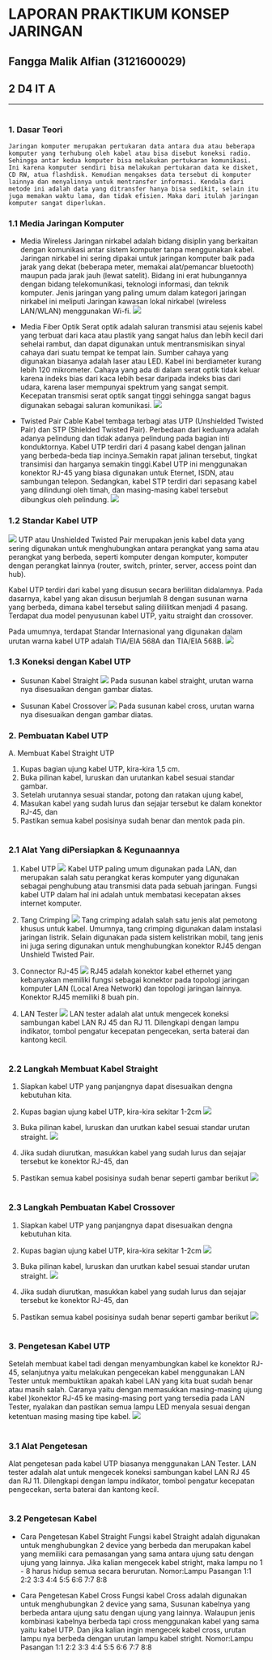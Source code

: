 # LAPORAN PRAKTIKUM KONSEP JARINGAN
## Fangga Malik Alfian (3121600029)
## 2 D4 IT A
---
#
#
#

### 1. Dasar Teori

    Jaringan komputer merupakan pertukaran data antara dua atau beberapa komputer yang terhubung oleh kabel atau bisa disebut koneksi radio. Sehingga antar kedua komputer bisa melakukan pertukaran komunikasi. Ini karena komputer sendiri bisa melakukan pertukaran data ke disket, CD RW, atua flashdisk. Kemudian mengakses data tersebut di komputer lainnya dan menyalinnya untuk mentransfer informasi. Kendala dari metode ini adalah data yang ditransfer hanya bisa sedikit, selain itu juga memakan waktu lama, dan tidak efisien. Maka dari itulah jaringan komputer sangat diperlukan.
    

### 1.1 Media Jaringan Komputer
- Media Wireless
Jaringan nirkabel adalah bidang disiplin yang berkaitan dengan komunikasi antar sistem komputer tanpa menggunakan kabel. Jaringan nirkabel ini sering dipakai untuk jaringan komputer baik pada jarak yang dekat (beberapa meter, memakai alat/pemancar bluetooth) maupun pada jarak jauh (lewat satelit).
Bidang ini erat hubungannya dengan bidang telekomunikasi, teknologi informasi, dan teknik komputer. Jenis jaringan yang paling umum dalam kategori jaringan nirkabel ini meliputi Jaringan kawasan lokal nirkabel (wireless LAN/WLAN) menggunakan Wi-fi.
![](https://maliki.id/wp-content/uploads/2021/01/Jenis-Jenis-Jaringan-Nirkabel-Beserta-Kelebihan-Dan-Kekurangannya-1170x731-1-768x480.jpg.webp)

- Media Fiber Optik
Serat optik adalah saluran transmisi atau sejenis kabel yang terbuat dari kaca atau plastik yang sangat halus dan lebih kecil dari sehelai rambut, dan dapat digunakan untuk mentransmisikan sinyal cahaya dari suatu tempat ke tempat lain. Sumber cahaya yang digunakan biasanya adalah laser atau LED. Kabel ini berdiameter kurang lebih 120 mikrometer.
Cahaya yang ada di dalam serat optik tidak keluar karena indeks bias dari kaca lebih besar daripada indeks bias dari udara, karena laser mempunyai spektrum yang sangat sempit. Kecepatan transmisi serat optik sangat tinggi sehingga sangat bagus digunakan sebagai saluran komunikasi.
![](https://maliki.id/wp-content/uploads/2021/01/Cara-Kerja-Fiber-Optik.jpg.webp)

- Twisted Pair Cable
Kabel tembaga terbagi atas UTP (Unshielded Twisted Pair) dan STP (Shielded Twisted Pair). Perbedaan dari keduanya adalah adanya pelindung dan tidak adanya pelindung pada bagian inti konduktornya.
Kabel UTP terdiri dari 4 pasang kabel dengan jalinan yang berbeda-beda tiap incinya.Semakin rapat jalinan tersebut, tingkat transimisi dan harganya semakin tinggi.Kabel UTP ini menggunakan konektor RJ-45 yang biasa digunakan untuk Eternet, ISDN, atau sambungan telepon.
Sedangkan, kabel STP terdiri dari sepasang kabel yang dilindungi oleh timah, dan masing-masing kabel tersebut dibungkus oleh pelindung.
![](https://ae01.alicdn.com/kf/H3400a1a11e964f4eb2de0daf72aa1323a/Audiocrast-P101-Kabel-Tembaga-Murni-Listrik-Kawat-Kabel-untuk-DIY-Audiophile-Amplifier-Pemutar-CD-Kabel-Listrik.jpg_Q90.jpg_.webp)

### 1.2 Standar Kabel UTP
![](https://4winmobile.com/wp-content/uploads/2019/10/kabel-UTP.png)
UTP atau Unshielded Twisted Pair merupakan jenis kabel data yang sering digunakan untuk menghubungkan antara perangkat yang sama atau perangkat yang berbeda, seperti komputer dengan komputer, komputer dengan perangkat lainnya (router, switch, printer, server, access point dan hub).

Kabel UTP terdiri dari kabel yang disusun secara berlilitan didalamnya. Pada dasarnya, kabel yang akan disusun berjumlah 8 dengan susunan warna yang berbeda, dimana kabel tersebut saling dililitkan menjadi 4 pasang. Terdapat dua model penyusunan kabel UTP, yaitu straight dan crossover.

Pada umumnya, terdapat Standar Internasional yang digunakan dalam urutan warna kabel UTP adalah TIA/EIA 568A dan TIA/EIA 568B.
![](https://www.nesabamedia.com/wp-content/uploads/2018/06/standar-kabel.jpg)

### 1.3 Koneksi dengan Kabel UTP
- Susunan Kabel Straight
![](https://1.bp.blogspot.com/-KQPexVn8T90/YJH7i8M63PI/AAAAAAAAAXc/eNxQVHgjgYMWUX4WGA9v6Aanqn6IEZMqgCLcBGAsYHQ/s1010/1.png)
Pada susunan kabel straight, urutan warna nya disesuaikan dengan gambar diatas.

- Susunan Kabel Crossover
![](https://www.serba.site/wp-content/uploads/2020/04/Kabel-Cross.png)
Pada susunan kabel cross, urutan warna nya disesuaikan dengan gambar diatas.

### 2. Pembuatan Kabel UTP
A. Membuat Kabel Straight UTP

1. Kupas bagian ujung kabel UTP, kira-kira 1,5 cm.
2. Buka pilinan kabel, luruskan dan urutankan kabel sesuai standar gambar.
3. Setelah urutannya sesuai standar, potong dan ratakan ujung kabel,
4. Masukan kabel yang sudah lurus dan sejajar tersebut ke dalam konektor RJ-45, dan
5. Pastikan semua kabel posisinya sudah benar dan mentok pada pin.

#
#
#

### 2.1 Alat Yang diPersiapkan & Kegunaannya
1. Kabel UTP
![](https://i0.wp.com/pemasangan.com/wp-content/uploads/2018/10/Gambar-Pendukung-Artikel-1.jpg?fit=600%2C263&ssl=1)
Kabel UTP paling umum digunakan pada LAN, dan merupakan salah satu perangkat keras komputer yang digunakan sebagai penghubung atau transmisi data pada sebuah jaringan. Fungsi kabel UTP dalam hal ini adalah untuk membatasi kecepatan akses internet komputer.

2. Tang Crimping
![](https://cf.shopee.co.id/file/e3f5cf6f06158d23440ce3a743345e05)
Tang crimping adalah salah satu jenis alat pemotong khusus untuk kabel. Umumnya, tang crimping digunakan dalam instalasi jaringan listrik. Selain digunakan pada sistem kelistrikan mobil, tang jenis ini juga sering digunakan untuk menghubungkan konektor RJ45 dengan Unshield Twisted Pair.

3. Connector RJ-45
![](https://images.tokopedia.net/img/cache/700/product-1/2018/9/27/36423953/36423953_dd235b6c-95dc-4a26-b7db-11c53d2d19ba_500_500.jpg)
RJ45 adalah konektor kabel ethernet yang kebanyakan memiliki fungsi sebagai konektor pada topologi jaringan komputer LAN (Local Area Network) dan topologi jaringan lainnya. Konektor RJ45 memiliki 8 buah pin.

4. LAN Tester
![](https://www.static-src.com/wcsstore/Indraprastha/images/catalog/full//110/MTA-7998653/oem_lan_tester_full02_jsyexp7t.jpg)
LAN tester adalah alat untuk mengecek koneksi sambungan kabel LAN RJ 45 dan RJ 11. Dilengkapi dengan lampu indikator, tombol pengatur kecepatan pengecekan, serta baterai dan kantong kecil.

# 
#
#

### 2.2 Langkah Membuat Kabel Straight 
1. Siapkan kabel UTP yang panjangnya dapat disesuaikan dengna kebutuhan kita.
2. Kupas bagian ujung kabel UTP, kira-kira sekitar 1-2cm
![](https://camo.githubusercontent.com/f00fe8ce51d9fca4b510529bfa782171897349887558423d2edfbf784c8f7656/68747470733a2f2f692e706f7374696d672e63632f39465064725037342f494d4732303232303832333135333833352e6a7067)

3. Buka pilinan kabel, luruskan dan urutkan kabel sesuai standar urutan straight.
![](https://camo.githubusercontent.com/d475922f3df0175a8c6a7a7c7c61d88685e276fdf4647ed39e72f9875cfe6afc/68747470733a2f2f692e706f7374696d672e63632f744a5136673752742f494d4732303232303832333135353134342e6a7067)

4. Jika sudah diurutkan, masukkan kabel yang sudah lurus dan sejajar tersebut ke konektor RJ-45, dan
5. Pastikan semua kabel posisinya sudah benar seperti gambar berikut
![](https://camo.githubusercontent.com/9644d1c4acbcbb856c4b13d77198143d33e3ca61da2b98aa157458c4e8ff652b/68747470733a2f2f692e706f7374696d672e63632f4e305a394e4c58712f494d4732303232303832333135353435312e6a7067)

#
#
#

### 2.3 Langkah Pembuatan Kabel Crossover
1. Siapkan kabel UTP yang panjangnya dapat disesuaikan dengna kebutuhan kita.
2. Kupas bagian ujung kabel UTP, kira-kira sekitar 1-2cm
![](https://camo.githubusercontent.com/f00fe8ce51d9fca4b510529bfa782171897349887558423d2edfbf784c8f7656/68747470733a2f2f692e706f7374696d672e63632f39465064725037342f494d4732303232303832333135333833352e6a7067)

3. Buka pilinan kabel, luruskan dan urutkan kabel sesuai standar urutan straight.
![](https://camo.githubusercontent.com/d475922f3df0175a8c6a7a7c7c61d88685e276fdf4647ed39e72f9875cfe6afc/68747470733a2f2f692e706f7374696d672e63632f744a5136673752742f494d4732303232303832333135353134342e6a7067)

4. Jika sudah diurutkan, masukkan kabel yang sudah lurus dan sejajar tersebut ke konektor RJ-45, dan
5. Pastikan semua kabel posisinya sudah benar seperti gambar berikut
![](https://camo.githubusercontent.com/9644d1c4acbcbb856c4b13d77198143d33e3ca61da2b98aa157458c4e8ff652b/68747470733a2f2f692e706f7374696d672e63632f4e305a394e4c58712f494d4732303232303832333135353435312e6a7067)

#
#
#

### 3. Pengetesan Kabel UTP 
Setelah membuat kabel tadi dengan menyambungkan kabel ke konektor RJ-45, selanjutnya yaitu melakukan pengecekan kabel menggunakan LAN Tester untuk membuktikan apakah kabel LAN yang kita buat sudah benar atau masih salah. Caranya yaitu dengan memasukkan masing-masing ujung kabel )konektor RJ-45 ke masing-masing port yang tersedia pada LAN Tester, nyalakan dan pastikan semua lampu LED menyala sesuai dengan ketentuan masing masing tipe kabel. 
![](https://camo.githubusercontent.com/fb60a06a3c0e8a637a7d0b3e1ba0bf3daefde5ddb12d43cabb52a61d5bac74d5/68747470733a2f2f7777772e636572697374656b6e6f2e636f6d2f77702d636f6e74656e742f75706c6f6164732f323031332f31302f6c616e2d7461737465722d312e6a7067)

#
#
#

### 3.1 Alat Pengetesan
Alat pengetesan pada kabel UTP biasanya menggunakan LAN Tester. LAN tester adalah alat untuk mengecek koneksi sambungan kabel LAN RJ 45 dan RJ 11. Dilengkapi dengan lampu indikator, tombol pengatur kecepatan pengecekan, serta baterai dan kantong kecil.

#
#
#

### 3.2 Pengetesan Kabel
- Cara Pengetesan Kabel Straight
Fungsi kabel Straight adalah digunakan untuk menghubungkan 2 device yang berbeda dan merupakan kabel yang memiliki cara pemasangan yang sama antara ujung satu dengan ujung yang lainnya. Jika kalian mengecek kabel stright, maka lampu no 1 - 8 harus hidup semua secara berurutan.
Nomor:Lampu Pasangan 1:1 2:2 3:3 4:4 5:5 6:6 7:7 8:8

- Cara Pengetesan Kabel Cross
Fungsi kabel Cross adalah digunakan untuk menghubungkan 2 device yang sama, Susunan kabelnya yang berbeda antara ujung satu dengan ujung yang lainnya. Walaupun jenis kombinasi kabelnya berbeda tapi cross menggunakan kabel yang sama yaitu kabel UTP. Dan jika kalian ingin mengecek kabel cross, urutan lampu nya berbeda dengan urutan lampu kabel stright.
Nomor:Lampu Pasangan 1:1 2:2 3:3 4:4 5:5 6:6 7:7 8:8